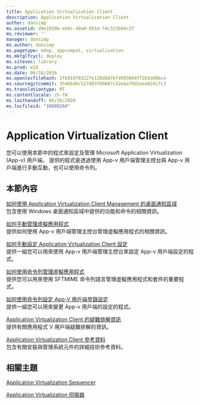 ```yaml
---
title: Application Virtualization Client
description: Application Virtualization Client
author: dansimp
ms.assetid: d9e1939b-eb9c-49a0-855d-f4c323b84c2f
ms.reviewer: ''
manager: dansimp
ms.author: dansimp
ms.pagetype: mdop, appcompat, virtualization
ms.mktglfcycl: deploy
ms.sitesec: library
ms.prod: w10
ms.date: 06/16/2016
ms.openlocfilehash: 2fb919703227e128d8d7bf4993084ff2b5dd0bce
ms.sourcegitcommit: 354664bc527d93f80687cd2eba70d1eea024c7c3
ms.translationtype: MT
ms.contentlocale: zh-TW
ms.lasthandoff: 06/26/2020
ms.locfileid: "10809260"
---
```

# Application Virtualization Client


您可以使用本節中的程式來設定及管理 Microsoft Application Virtualization (App-v) 用戶端。 提供的程式是透過使用 App-v 用戶端管理主控台與 App-v 用戶端進行手動互動，也可以使用命令列。

## 本節內容


<a href="" id="how-to-use-the-desktop-notification-area-for-application-virtualization-client-management"></a>[如何使用 Application Virtualization Client Management 的桌面通知區域](how-to-use-the-desktop-notification-area-for-application-virtualization-client-management.md)  
包含使用 Windows 桌面通知區域中提供的功能和命令的相關資訊。

<a href="" id="how-to-manage-virtual-applications-manually"></a>[如何手動管理虛擬應用程式](how-to-manage-virtual-applications-manually.md)  
提供如何使用 App-v 用戶端管理主控台管理虛擬應用程式的相關資訊。

<a href="" id="how-to-configure-the-application-virtualization-client-settings-manually"></a>[如何手動設定 Application Virtualization Client 設定](how-to-configure-the-application-virtualization-client-settings-manually.md)  
提供一組您可以用來使用 App-v 用戶端管理主控台來設定 App-v 用戶端設定的程式。

<a href="" id="how-to-manage-virtual-applications-by-using-the-command-line"></a>[如何使用命令列管理虛擬應用程式](how-to-manage-virtual-applications-by-using-the-command-line.md)  
提供您可以用來使用 SFTMIME 命令列語言管理虛擬應用程式和套件的重要程式。

<a href="" id="how-to-configure-the-app-v-client-registry-settings-by-using-the-command-line"></a>[如何使用命令列設定 App-V 用戶端登錄設定](how-to-configure-the-app-v-client-registry-settings-by-using-the-command-line.md)  
提供一組您可以用來變更 App-v 用戶端的設定的程式。

<a href="" id="troubleshooting-information-for-the-application-virtualization-client"></a>[Application Virtualization Client 的疑難排解資訊](troubleshooting-information-for-the-application-virtualization-client.md)  
提供有關應用程式 V 用戶端疑難排解的資訊。

<a href="" id="application-virtualization-client-reference"></a>[Application Virtualization Client 參考資料](application-virtualization-client-reference.md)  
包含有關安裝與管理系統元件的詳細技術參考資料。

## 相關主題


[Application Virtualization Sequencer](application-virtualization-sequencer.md)

[Application Virtualization 伺服器](application-virtualization-server.md)

 

 





